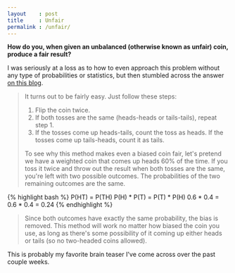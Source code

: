 ```yaml
---
layout    : post
title     : Unfair
permalink : /unfair/
---
```


**How do you, when given an unbalanced (otherwise known as unfair) coin, produce a fair result?**

I was seriously at a loss as to how to even approach this problem without any
type of probabilities or statistics, but then stumbled across the answer [on this
blog](http://www.billthelizard.com/2009/09/getting-fair-toss-from-biased-coin.html).

> It turns out to be fairly easy. Just follow these steps:
> 
> 1. Flip the coin twice.
> 2. If both tosses are the same (heads-heads or tails-tails), repeat step 1.
> 3. If the tosses come up heads-tails, count the toss as heads. If the tosses
>    come up tails-heads, count it as tails.
> 
> To see why this method makes even a biased coin fair, let's pretend we have a
> weighted coin that comes up heads 60% of the time. If you toss it twice and
> throw out the result when both tosses are the same, you're left with two
> possible outcomes. The probabilities of the two remaining outcomes are the
> same.

{% highlight bash %}
P(HT) = P(TH)
P(H) * P(T) = P(T) * P(H)
0.6 * 0.4 = 0.6 * 0.4 = 0.24
{% endhighlight %}

> Since both outcomes have exactly the same probability, the bias is removed.
> This method will work no matter how biased the coin you use, as long as
> there's some possibility of it coming up either heads or tails (so no
> two-headed coins allowed).

This is probably my favorite brain teaser I've come across over the past couple
weeks.

